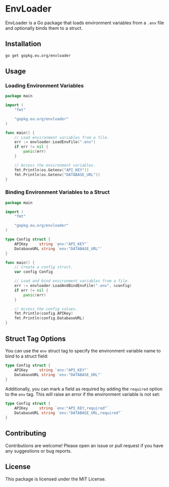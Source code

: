 # EnvLoader

EnvLoader is a Go package that loads environment variables from a `.env` file and optionally binds them to a struct.

## Installation

```bash
go get gopkg.eu.org/envloader
```

## Usage

### Loading Environment Variables

```go
package main

import (
    "fmt"

    "gopkg.eu.org/envloader"
)

func main() {
    // Load environment variables from a file.
    err := envloader.LoadEnvFile(".env")
    if err != nil {
        panic(err)
    }

    // Access the environment variables.
    fmt.Println(os.Getenv("API_KEY"))
    fmt.Println(os.Getenv("DATABASE_URL"))
}
```

### Binding Environment Variables to a Struct

```go
package main

import (
    "fmt"

    "gopkg.eu.org/envloader"
)

type Config struct {
    APIKey     string `env:"API_KEY"`
    DatabaseURL string `env:"DATABASE_URL"`
}

func main() {
    // Create a config struct.
    var config Config

    // Load and bind environment variables from a file.
    err := envloader.LoadAndBindEnvFile(".env", &config)
    if err != nil {
        panic(err)
    }

    // Access the config values.
    fmt.Println(config.APIKey)
    fmt.Println(config.DatabaseURL)
}
```

## Struct Tag Options

You can use the `env` struct tag to specify the environment variable name to bind to a struct field:

```go
type Config struct {
    APIKey     string `env:"API_KEY"`
    DatabaseURL string `env:"DATABASE_URL"`
}
```

Additionally, you can mark a field as required by adding the `required` option to the `env` tag. This will raise an error if the environment variable is not set:

```go
type Config struct {
    APIKey     string `env:"API_KEY,required"`
    DatabaseURL string `env:"DATABASE_URL,required"`
}
```

## Contributing

Contributions are welcome! Please open an issue or pull request if you have any suggestions or bug reports.

## License

This package is licensed under the MIT License.

